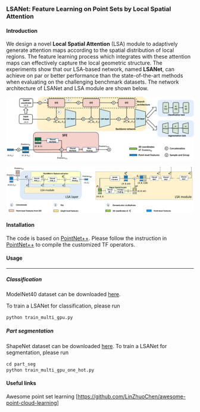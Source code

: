 ### LSANet: Feature Learning on Point Sets by Local Spatial Attention

#### Introduction

We design a novel **Local Spatial Attention** (LSA) module to adaptively generate attention maps according to the spatial distribution of local regions. The feature learning process which integrates with these attention maps can effectively capture the local geometric structure. The experiments show that our LSA-based network, named **LSANet**, can achieve on par or better performance than the state-of-the-art methods when evaluating on the challenging benchmark datasets. The network architecture of LSANet and LSA module are shown below.

![LSANet](/figure/LSANet.png)

![LSA module](/figure/LSA_module.png)

#### Installation

The code is based on  [PointNet++](https://github.com/charlesq34/pointnet2). Please follow the instruction in [PointNet++](https://github.com/charlesq34/pointnet2) to compile the customized TF operators.

#### Usage

------

##### Classification

ModelNet40 dataset can be downloaded [here](https://shapenet.cs.stanford.edu/media/modelnet40_ply_hdf5_2048.zip).

To train a LSANet for classification, please run

```bash
python train_multi_gpu.py
```

##### Part segmentation

ShapeNet dataset can be downloaded [here](https://shapenet.cs.stanford.edu/media/shapenetcore_partanno_segmentation_benchmark_v0_normal.zip). To train a LSANet for segmentation, please run

```
cd part_seg
python train_multi_gpu_one_hot.py
```

#### Useful links

Awesome point set learning [<https://github.com/LinZhuoChen/awesome-point-cloud-learning>]